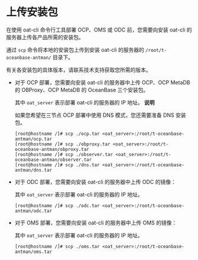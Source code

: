 # 上传安装包

在使用 oat-cli 命令行工具部署 OCP、OMS 或 ODC 前，您需要向安装 oat-cli 的服务器上传各产品所需的安装包。

通过 `scp` 命令将本地的安装包上传到安装 oat-cli 的服务器的 `/root/t-oceanbase-antman/` 目录下。

有关各安装包的具体版本，请联系技术支持获取您所需的版本。

* 对于 OCP 部署，您需要向安装 oat-cli 的服务器中上传 OCP、OCP MetaDB 的 OBProxy、OCP MetaDB 的 OceanBase 三个安装包。

  其中 `oat_server` 表示部署 oat-cli 的服务器的 IP 地址。
  **说明**

  如果您希望在三节点 OCP 部署中使用 DNS 模式，您还需要准备 DNS 安装包。

  ```shell
  [root@hostname /]# scp ./ocp.tar <oat_server>:/root/t-oceanbase-antman/ocp.tar
  [root@hostname /]# scp ./obproxy.tar <oat_server>:/root/t-oceanbase-antman/obproxy.tar
  [root@hostname /]# scp ./observer.tar <oat_server>:/root/t-oceanbase-antman/observer.tar
  [root@hostname /]# scp ./dns.tar <oat_server>:/root/t-oceanbase-antman/dns.tar
  ```

* 对于 ODC 部署，您需要向安装 oat-cli 的服务器中上传 ODC 的镜像：

  其中 `oat_server` 表示部署 oat-cli 的服务器的 IP 地址。

  ```shell
  [root@hostname /]# scp ./odc.tar <oat_server>:/root/t-oceanbase-antman/odc.tar
  ```

* 对于 OMS 部署，您需要向安装 oat-cli 的服务器中上传 OMS 的镜像：

  其中 `oat_server` 表示部署 oat-cli 的服务器的 IP 地址。

  ```shell
  [root@hostname /]# scp ./oms.tar <oat_server>:/root/t-oceanbase-antman/oms.tar
  ```
